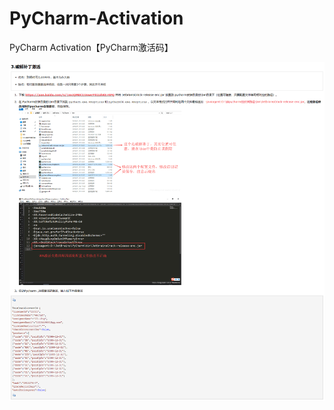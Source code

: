 # PyCharm-Activation
PyCharm Activation【PyCharm激活码】

![Image text](https://github.com/victor-fa/PyCharm-Activation/blob/master/ScreenShot1.png?raw=true)